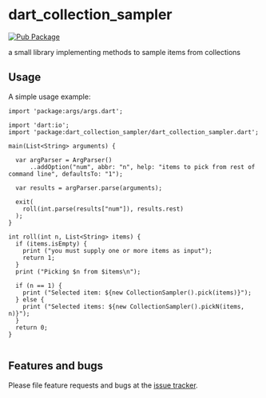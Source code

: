 # dart_collection_sampler
[![Pub Package](https://img.shields.io/pub/v/dart_collection_sampler.svg)](https://pub.dartlang.org/packages/dart_collection_sampler)


a small library implementing methods to sample items from collections

## Usage

A simple usage example:

```$dart
import 'package:args/args.dart';

import 'dart:io';
import 'package:dart_collection_sampler/dart_collection_sampler.dart';

main(List<String> arguments) {

  var argParser = ArgParser()
      ..addOption("num", abbr: "n", help: "items to pick from rest of command line", defaultsTo: "1");

  var results = argParser.parse(arguments);

  exit(
    roll(int.parse(results["num"]), results.rest)
  );
}

int roll(int n, List<String> items) {
  if (items.isEmpty) {
    print ("you must supply one or more items as input");
    return 1;
  }
  print ("Picking $n from $items\n");

  if (n == 1) {
    print ("Selected item: ${new CollectionSampler().pick(items)}");
  } else {
    print ("Selected items: ${new CollectionSampler().pickN(items, n)}");
  }
  return 0;
}


```


## Features and bugs

Please file feature requests and bugs at the [issue tracker][tracker].

[tracker]: https://github.com/stevesea/dart_collection_sampler/issues
